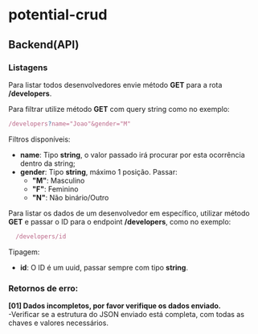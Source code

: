 ﻿# potential-crud


## Backend(API)

### Listagens
Para listar todos desenvolvedores envie método **GET** para a rota **/developers**.

Para filtrar utilize método **GET** com query string como no exemplo:  
```javascript
/developers?name="Joao"&gender="M"
```
Filtros disponíveis:  
* **name**: Tipo **string**, o valor passado irá procurar por esta ocorrência dentro da string;
* **gender**: Tipo **string**, máximo 1 posição. Passar:  
   * **"M"**: Masculino  
   * **"F"**: Feminino  
  * **"N"**: Não binário/Outro

Para listar os dados de um desenvolvedor em específico, utilizar método **GET** e passar o ID para o endpoint **/developers**, como no exemplo:
```javascript
  /developers/id
```
Tipagem:  
* **id**: O ID é um uuid, passar sempre com tipo **string**.
  

### Retornos de erro:
 
 **[01] Dados incompletos, por favor verifique os dados enviado.**  
  -Verificar se a estrutura do JSON enviado está completa, com todas as chaves e valores necessários.
